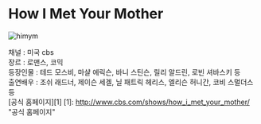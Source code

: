 # How I Met Your Mother
![himym](http://www.cbs.com/shows/how_i_met_your_mother/ "himym")  

채널 : 미국 cbs   
장르 : 로맨스, 코믹   
등장인물 : 테드 모스비, 마샬 에릭슨, 바니 스틴슨, 릴리 알드린, 로빈 셔바스키 등   
출연배우 : 조쉬 래드너, 제이슨 세겔, 닐 패트릭 헤리스, 엘리슨 허니간, 코비 스멀더스 등  
[공식 홈페이지][1]
[1]: http://www.cbs.com/shows/how_i_met_your_mother/ "공식 홈페이지"